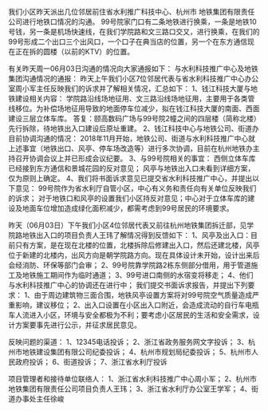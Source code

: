 
我们小区昨天派出几位邻居前住省水利推广科技中心、杭州市 地铁集团有限责任公司进行地铁口情况的沟通。
99号院家门口有二条地铁进行换乘，一条是地铁10号钱，另一条是机场快速线，在我们学院路和文三路口交又，进行换乘，在我们的99号形成二个出口三个出风口，一个口子在典当店的位置，另一个在东方通信现在正在拆的圆楼（以前的KTV）的位置。

有关昨天周一06月03日沟通的情况向大家通报如下：
与水利科技推广中心及地铁集团沟通情况的通报：
昨天上午我们小区7位邻居代表与省水利科技推广中心办公室周小军主任反映我们的诉求并了解相关情况，汇总如下：
1、钱江科技大厦与地铁建设相关内容：
学院路沿线场地征用、文三路沿线场地征用，主要用于各类管线移位。为补偿场地征用导致的地面停车位减少，拟在钱江科技大厦的南面、西面建设三层立体车库。
答复：颐高数码广场与99号院2幢之间的四层楼（简称北楼）先行拆除，待地铁出入口建设后原址重建。
2、钱江科技中心与地铁公司、街道办目前协调沟通的情况：
2018年11月开始，地铁公司、街道与水利科技推广中心就上述事宜（地铁出口、风亭、停车场改造等）进行多次协调，目前在杭州地铁办主持召开协调会议上并已形成会议纪要。
3、与99号院相关的事宜：
西侧立体车库已经接到东方通信和景城花园的反对意见；
风亭与地铁出入口未看到详细方案，仅为原则上确定。
4、我们将书面诉求意见已提交省水利科技推广中心，并提出以下意见：
99号院作为省水利厅自管小区，中心有义务和责任向有关单位反映我们的诉求；
对于地铁口和风亭的设置我们小区持反对意见；中心对于立体车库的建设及地面车位增加造成绿化面积减少，都需考虑到99号居民的环境要求。

昨天（06月03日）下午我们小区4位邻居代表又前往杭州地铁集团拆迁部，见学院路地铁出入口的项目负责人王玮了解情况得到反馈如下：
1、风亭及出入口：目前只有方案，是在现在北楼的位置，北楼拆除后修建出入口，然后还建北楼，风亭位于新建的北楼内，出风方向是朝学院路方向。现在具体设计未开始，设计出来后会经消防、环保等部门会审；
2、99号院靠学院路2栋东侧部分借用，用于管道施工及地铁施工期间作为临时通道；
3、99号进口南侧的水宿变将移走；
4、他们与水利科技推广中心的协调还在进行中；
我们提交书面诉求报告，并提出下列要求：
1、由于周边建筑物三面合围，地铁风亭设置方案将对99号院空气质量造成严重影响，建议移位；
2、出入口设置在小区出入口附近，会造成流动的自行车电瓶车人流进入小区，环境与安全都极为不利；要考虑小区居民的生活和安全需求，设计方案要事先进行公示，并征求居民意见。

反映问题的渠道： 
1、12345电话投诉； 
2、浙江省政务服务网文字投诉；
3、杭州市地铁建设集团有限公司纪委投诉；
4、杭州市规划局纪委投诉；
5、杭州市人民政府投诉； 
6、街道投诉； 
7、浙江省水利厅投诉

项目管理者和接待单位联络人：
1、浙江省水利科技推广中心周小军；
2、杭州市地铁集团有限责任公司项目负责人王玮；
3、浙江省水利厅办公室王学军；
4、街道办事处主任徐峻